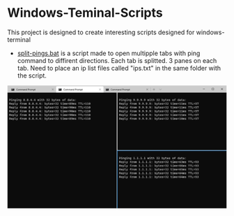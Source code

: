 # Windows-Teminal-Scripts
 This project is designed to create interesting scripts designed for windows-terminal
* <a href="https://github.com/mim21/Windows-Teminal-Scripts/blob/master/split-ping/split-pings.bat">split-pings.bat</a> is a script made to open multipple tabs with ping command to diffirent directions. Each tab is splitted. 3 panes on each tab. Need to place an ip list files called "ips.txt" in the same folder with the script.

![split-ping](https://github.com/mim21/Windows-Teminal-Scripts/blob/master/split-ping/split-ping.jpg)
